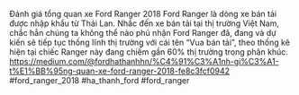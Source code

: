 
Đánh giá tổng quan xe Ford Ranger 2018
Ford Ranger là dòng xe bán tải được nhập khẩu từ Thái Lan. Nhắc đến xe bán tải tại thị trường Việt Nam, chắc hẳn chúng ta không thể nào phủ nhận Ford Ranger đã, đang và dự kiến sẽ tiếp tục thống lĩnh thị trường với cái tên “Vua bán tải”, theo thống kê hiện tại chiếc Ranger này đang chiếm gần 60% thị trường trong phân khúc.
https://medium.com/@fordhathanhhn/%C4%91%C3%A1nh-gi%C3%A1-t%E1%BB%95ng-quan-xe-ford-ranger-2018-fe8c3fcf0942
#ford_ranger_2018 #ha_thanh_ford #ford_ranger

